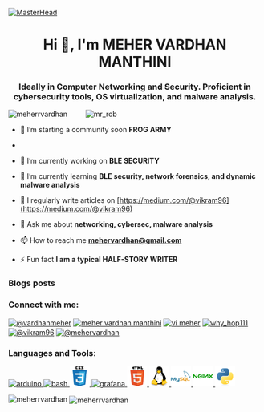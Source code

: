 [![MasterHead](https://user-images.githubusercontent.com/74038190/225813708-98b745f2-7d22-48cf-9150-083f1b00d6c9.gif)](https://MeherRRVardhan.io)
<h1 align="center">Hi 👋, I'm MEHER VARDHAN MANTHINI</h1>
<h3 align="center">Ideally in Computer Networking and Security. Proficient in cybersecurity tools, OS virtualization, and malware analysis.</h3>
<img align = "right" alt = "mr_rob" width = "350" src="https://giffiles.alphacoders.com/206/206730.gif">

<p align="left"> <img src="https://komarev.com/ghpvc/?username=meherrvardhan&label=Profile%20views&color=0e75b6&style=flat" alt="meherrvardhan" /> </p>

-  🐸 I’m starting a community soon **FROG ARMY**
- 
- 🔭 I’m currently working on **BLE SECURITY**

- 🌱 I’m currently learning **BLE security, network forensics, and dynamic malware analysis**

- 📝 I regularly write articles on [https://medium.com/@vikram96](https://medium.com/@vikram96)

- 💬 Ask me about **networking, cybersec, malware analysis**

- 📫 How to reach me **mehervardhan@gmail.com**

- ⚡ Fun fact **I am a typical HALF-STORY WRITER**

### Blogs posts
<!-- BLOG-POST-LIST:START -->
<!-- BLOG-POST-LIST:END -->

<h3 align="left">Connect with me:</h3>
<p align="left">
<a href="https://twitter.com/@vardhanmeher" target="blank"><img align="center" src="https://raw.githubusercontent.com/rahuldkjain/github-profile-readme-generator/master/src/images/icons/Social/twitter.svg" alt="@vardhanmeher" height="30" width="40" /></a>
<a href="https://linkedin.com/in/meher vardhan manthini" target="blank"><img align="center" src="https://raw.githubusercontent.com/rahuldkjain/github-profile-readme-generator/master/src/images/icons/Social/linked-in-alt.svg" alt="meher vardhan manthini" height="30" width="40" /></a>
<a href="https://fb.com/vi meher" target="blank"><img align="center" src="https://raw.githubusercontent.com/rahuldkjain/github-profile-readme-generator/master/src/images/icons/Social/facebook.svg" alt="vi meher" height="30" width="40" /></a>
<a href="https://instagram.com/why_hop111" target="blank"><img align="center" src="https://raw.githubusercontent.com/rahuldkjain/github-profile-readme-generator/master/src/images/icons/Social/instagram.svg" alt="why_hop111" height="30" width="40" /></a>
<a href="https://medium.com/@vikram96" target="blank"><img align="center" src="https://raw.githubusercontent.com/rahuldkjain/github-profile-readme-generator/master/src/images/icons/Social/medium.svg" alt="@vikram96" height="30" width="40" /></a>
<a href="https://www.hackerrank.com/@mehervardhan" target="blank"><img align="center" src="https://raw.githubusercontent.com/rahuldkjain/github-profile-readme-generator/master/src/images/icons/Social/hackerrank.svg" alt="@mehervardhan" height="30" width="40" /></a>
</p>

<h3 align="left">Languages and Tools:</h3>
<p align="left"> <a href="https://www.arduino.cc/" target="_blank" rel="noreferrer"> <img src="https://cdn.worldvectorlogo.com/logos/arduino-1.svg" alt="arduino" width="40" height="40"/> </a> <a href="https://www.gnu.org/software/bash/" target="_blank" rel="noreferrer"> <img src="https://www.vectorlogo.zone/logos/gnu_bash/gnu_bash-icon.svg" alt="bash" width="40" height="40"/> </a> <a href="https://www.w3schools.com/css/" target="_blank" rel="noreferrer"> <img src="https://raw.githubusercontent.com/devicons/devicon/master/icons/css3/css3-original-wordmark.svg" alt="css3" width="40" height="40"/> </a> <a href="https://grafana.com" target="_blank" rel="noreferrer"> <img src="https://www.vectorlogo.zone/logos/grafana/grafana-icon.svg" alt="grafana" width="40" height="40"/> </a> <a href="https://www.w3.org/html/" target="_blank" rel="noreferrer"> <img src="https://raw.githubusercontent.com/devicons/devicon/master/icons/html5/html5-original-wordmark.svg" alt="html5" width="40" height="40"/> </a> <a href="https://www.linux.org/" target="_blank" rel="noreferrer"> <img src="https://raw.githubusercontent.com/devicons/devicon/master/icons/linux/linux-original.svg" alt="linux" width="40" height="40"/> </a> <a href="https://www.mysql.com/" target="_blank" rel="noreferrer"> <img src="https://raw.githubusercontent.com/devicons/devicon/master/icons/mysql/mysql-original-wordmark.svg" alt="mysql" width="40" height="40"/> </a> <a href="https://www.nginx.com" target="_blank" rel="noreferrer"> <img src="https://raw.githubusercontent.com/devicons/devicon/master/icons/nginx/nginx-original.svg" alt="nginx" width="40" height="40"/> </a> <a href="https://www.python.org" target="_blank" rel="noreferrer"> <img src="https://raw.githubusercontent.com/devicons/devicon/master/icons/python/python-original.svg" alt="python" width="40" height="40"/> </a> </p>

<p><img align="left" src="https://github-readme-stats.vercel.app/api/top-langs?username=meherrvardhan&show_icons=true&locale=en&layout=compact" alt="meherrvardhan" /></p>

<p>&nbsp;<img align="center" src="https://github-readme-stats.vercel.app/api?username=meherrvardhan&show_icons=true&locale=en" alt="meherrvardhan" /></p>
